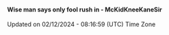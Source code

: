#### Wise man says only fool rush in - McKidKneeKaneSir
Updated on 02/12/2024 - 08:16:59 (UTC) Time Zone
